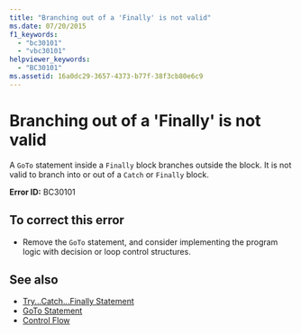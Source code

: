 ```yaml
---
title: "Branching out of a 'Finally' is not valid"
ms.date: 07/20/2015
f1_keywords: 
  - "bc30101"
  - "vbc30101"
helpviewer_keywords: 
  - "BC30101"
ms.assetid: 16a0dc29-3657-4373-b77f-38f3cb80e6c9
---
```

# Branching out of a 'Finally' is not valid
A `GoTo` statement inside a `Finally` block branches outside the block. It is not valid to branch into or out of a `Catch` or `Finally` block.  
  
 **Error ID:** BC30101  
  
## To correct this error  
  
- Remove the `GoTo` statement, and consider implementing the program logic with decision or loop control structures.  
  
## See also

- [Try...Catch...Finally Statement](../language-reference/statements/try-catch-finally-statement.md)
- [GoTo Statement](../language-reference/statements/goto-statement.md)
- [Control Flow](../programming-guide/language-features/control-flow/index.md)
